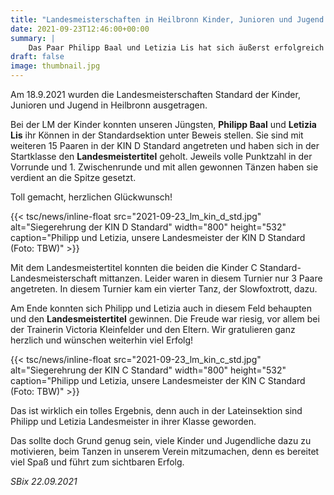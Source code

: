 ```yaml
---
title: "Landesmeisterschaften in Heilbronn Kinder, Junioren und Jugend Standard"
date: 2021-09-23T12:46:00+00:00
summary: |
    Das Paar Philipp Baal und Letizia Lis hat sich äußerst erfolgreich auf der Landesmeisterschaft Standard der Kinder am 18.09.2021 präsentiert.
draft: false
image: thumbnail.jpg
---
```


Am 18.9.2021 wurden die Landesmeisterschaften Standard der Kinder, Junioren und Jugend in Heilbronn ausgetragen.

Bei der LM der Kinder konnten unseren Jüngsten, **Philipp Baal** und **Letizia Lis** ihr Können in der Standardsektion unter Beweis stellen. Sie sind mit weiteren 15 Paaren in der KIN D Standard angetreten und haben sich in der Startklasse den **Landesmeistertitel** geholt. Jeweils volle Punktzahl in der Vorrunde und 1. Zwischenrunde und mit allen gewonnen Tänzen haben sie verdient an die Spitze gesetzt.

Toll gemacht, herzlichen Glückwunsch!

{{< tsc/news/inline-float src="2021-09-23_lm_kin_d_std.jpg" alt="Siegerehrung der KIN D Standard" width="800" height="532" caption="Philipp und Letizia, unsere Landesmeister der KIN D Standard (Foto: TBW)" >}}

Mit dem Landesmeistertitel konnten die beiden die Kinder C Standard-Landesmeisterschaft mittanzen. Leider waren in diesem Turnier nur 3 Paare angetreten. In diesem Turnier kam ein vierter Tanz, der Slowfoxtrott, dazu.

Am Ende konnten sich Philipp und Letizia auch in diesem Feld behaupten und den **Landesmeistertitel** gewinnen. Die Freude war riesig, vor allem bei der Trainerin Victoria Kleinfelder und den Eltern. Wir gratulieren ganz herzlich und wünschen weiterhin viel Erfolg!

{{< tsc/news/inline-float src="2021-09-23_lm_kin_c_std.jpg" alt="Siegerehrung der KIN C Standard" width="800" height="532" caption="Philipp und Letizia, unsere Landesmeister der KIN C Standard (Foto: TBW)" >}}

  
Das ist wirklich ein tolles Ergebnis, denn auch in der Lateinsektion sind Philipp und Letizia Landesmeister in ihrer Klasse geworden.

Das sollte doch Grund genug sein, viele Kinder und Jugendliche dazu zu motivieren, beim Tanzen in unserem Verein mitzumachen, denn es bereitet viel Spaß und führt zum sichtbaren Erfolg.

_SBix 22.09.2021_


